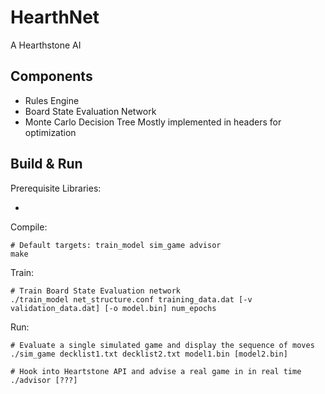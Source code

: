 # HearthNet
A Hearthstone AI

## Components
- Rules Engine
- Board State Evaluation Network
- Monte Carlo Decision Tree
Mostly implemented in headers for optimization

## Build & Run
Prerequisite Libraries:
- <placehoder>

Compile:

```
# Default targets: train_model sim_game advisor
make
```

Train:

```
# Train Board State Evaluation network
./train_model net_structure.conf training_data.dat [-v validation_data.dat] [-o model.bin] num_epochs
```

Run:

```
# Evaluate a single simulated game and display the sequence of moves
./sim_game decklist1.txt decklist2.txt model1.bin [model2.bin]

# Hook into Heartstone API and advise a real game in in real time
./advisor [???]
```


